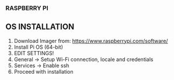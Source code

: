 ### RASPBERRY PI


## OS INSTALLATION

1. Download Imager from: https://www.raspberrypi.com/software/
2. Install Pi OS (64-bit)
3. EDIT SETTINGS!
4. General -> Setup Wi-Fi connection, locale and credentials
5. Services -> Enable ssh
6. Proceed with installation

